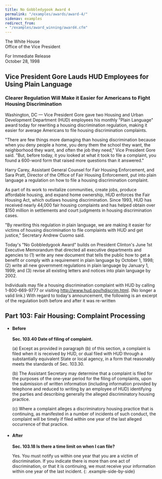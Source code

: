 ```yaml
---
title: No Gobbledygook Award 4
permalink: "/examples/awards/award-4/"
sidenav: examples
redirect_from:
- "/examples/award_winning/award4.cfm"
---
```


The White House  
Office of the Vice President  

For Immediate Release  
October 28, 1998

## Vice President Gore Lauds HUD Employees for Using Plain Language

### Clearer Regulation Will Make it Easier for Americans to Fight Housing Discrimination

Washington, DC — Vice President Gore gave two Housing and Urban Development Department (HUD) employees his monthly "Plain Language" award today for rewriting a housing discrimination regulation, making it easier for average Americans to file housing discrimination complaints.

"There are few things more damaging than housing discrimination because when you deny people a home, you deny them the school they want, the neighborhood they want, and often the job they need," Vice President Gore said. "But, before today, it you looked at what it took to file a complaint, you found a 600-word form that raised more questions than it answered."

Harry Carey, Assistant General Counsel for Fair Housing Enforcement, and Sara Pratt, Director of the Office of Fair Housing Enforcement, put into plain language a regulation on how to file a housing discrimination complaint.

As part of its work to revitalize communities, create jobs, produce affordable housing, and expand home ownership, HUD enforces the Fair Housing Act, which outlaws housing discrimination. Since 1993, HUD has received nearly 44,000 fair housing complaints and has helped obtain over $150 million in settlements and court judgments in housing discrimination cases.

"By rewriting this regulation in plain language, we are making it easier for victims of housing discrimination to file complaints with HUD and get justice," Secretary Andrew Cuomo said.

Today's "No Gobbledygook Award" builds on President Clinton's June 1st Executive Memorandum that directed all executive departments and agencies to (1) write any new document that tells the public how to get a benefit or comply with a requirement in plain language by October 1, 1998; (2) write all new government regulations in plain language by January 1, 1999; and (3) revise all existing letters and notices into plain language by 2002.

Individuals may file a housing discrimination complaint with HUD by calling 1-800-669-9777 or visiting http://www.hud.gov/hdiscrim.html. (No longer a valid link.) With regard to today's announcement, the following is an excerpt of the regulation both before and after it was re-written

## Part 103: Fair Housing: Complaint Processing

* #### Before

  **Sec. 103.40 Date of filing of complaint.**

  (a) Except as provided in paragraph (b) of this section, a complaint is filed when it is received by HUD, or dual filed with HUD through a substantially equivalent State or local agency, in a form that reasonably meets the standards of Sec. 103.30.

  (b) The Assistant Secretary may determine that a complaint is filed for the purposes of the one-year period for the filing of complaints, upon the submission of written information (including information provided by telephone and reduced to writing by an employee of HUD) identifying the parties and describing generally the alleged discriminatory housing practice.

  (c) Where a complaint alleges a discriminatory housing practice that is continuing, as manifested in a number of incidents of such conduct, the complaint will be timely if filed within one year of the last alleged occurrence of that practice.

* #### After

  **Sec. 103.18 Is there a time limit on when I can file?**

  Yes. You must notify us within one year that you are a victim of discrimination. If you indicate there is more than one act of discrimination, or that it is continuing, we must receive your information within one year of the last incident.
{: .example-side-by-side}
